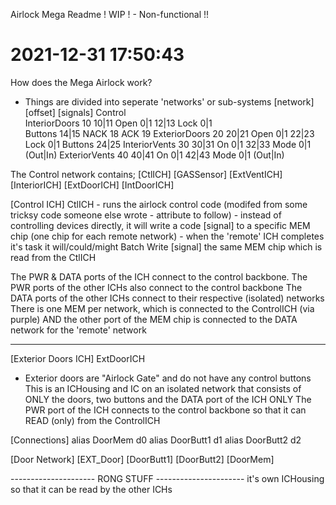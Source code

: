 Airlock Mega Readme
! WIP ! - Non-functional !!
# 2021-12-31 17:50:43

How does the Mega Airlock work?

- Things are divided into seperate 'networks' or sub-systems
    [network]       [offset]    [signals]
    Control                 
    InteriorDoors   10          10|11   Open 0|1 
                                12|13   Lock 0|1  
         Buttons                14|15
         NACK                   18
         ACK                    19 
    ExteriorDoors   20          20|21   Open 0|1
                                22|23   Lock 0|1 
         Buttons                24|25
    InteriorVents   30          30|31   On 0|1
                                32|33   Mode 0|1 (Out|In)
    ExteriorVents   40          40|41   On 0|1
                                42|43   Mode 0|1 (Out|In)

The Control network contains;
    [CtlICH] [GASSensor] [ExtVentICH] [InteriorICH] [ExtDoorICH] [IntDoorICH]

[Control ICH]
CtlICH
    - runs the airlock control code (modifed from some tricksy code someone else wrote - attribute to follow)
        - instead of controlling devices directly, it will write a code [signal] to a specific MEM  chip (one chip for each remote network)
        - when the 'remote' ICH completes it's task it will/could/might Batch Write [signal] the same MEM chip which is read from the CtlICH
    
The PWR & DATA ports of the ICH connect to the control backbone.
The PWR ports of the other ICHs also connect to the control backbone
The DATA ports of the other ICHs connect to their respective (isolated) networks
    There is one MEM per network, which is connected to the ControlICH (via purple) AND the other port of the MEM chip is connected to the DATA network for the 'remote' network



---------------------------------------------------------------------------------------

[Exterior Doors ICH]
ExtDoorICH
- Exterior doors are "Airlock Gate" and do not have any control buttons
This is an ICHousing and IC on an isolated network that consists of ONLY the doors, two buttons and the DATA port of the ICH ONLY
The PWR port of the ICH connects to the control backbone so that it can READ (only) from the ControlICH 

[Connections]
alias DoorMem d0
alias DoorButt1 d1
alias DoorButt2 d2

[Door Network]
[EXT_Door]  [DoorButt1] [DoorButt2] [DoorMem]




--------------------- RONG STUFF ----------------------
it's own ICHousing so that it can be read by the other ICHs 
